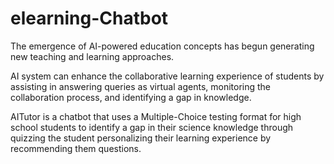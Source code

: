 # elearning-Chatbot

The emergence of AI-powered education concepts has begun
generating new teaching and learning approaches.

AI system can enhance the collaborative learning experience of
students by assisting in answering queries as virtual agents,
monitoring the collaboration process, and identifying a gap in
knowledge.

AITutor is a chatbot that uses a Multiple-Choice testing format
for high school students to identify a gap in their science
knowledge through quizzing the student personalizing their
learning experience by recommending them questions.
